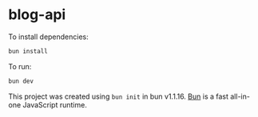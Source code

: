 # blog-api

To install dependencies:

```bash
bun install
```

To run:

```bash
bun dev
```

This project was created using `bun init` in bun v1.1.16. [Bun](https://bun.sh) is a fast all-in-one JavaScript runtime.
